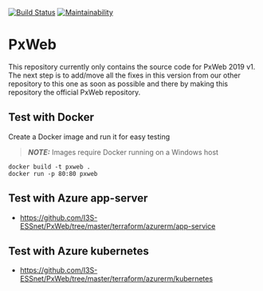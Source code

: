 [![Build Status](https://travis-ci.org/runejo/PxWeb.svg?branch=master)](https://travis-ci.org/runejo/PxWeb)
[![Maintainability](https://api.codeclimate.com/v1/badges/d46673e9ae35d2a6bdd6/maintainability)](https://codeclimate.com/github/runejo/PxWeb/maintainability)

# PxWeb
This repository currently only contains the source code for PxWeb 2019 v1.
The next step is to add/move all the fixes in this version from our other repository to this one as soon as possible and there by making this repository the official PxWeb repository.

## Test with Docker
Create a Docker image and run it for easy testing

> **_NOTE:_**  Images require Docker running on a Windows host

```
docker build -t pxweb .
docker run -p 80:80 pxweb
```
## Test with Azure app-server

* https://github.com/I3S-ESSnet/PxWeb/tree/master/terraform/azurerm/app-service

## Test with Azure kubernetes

* https://github.com/I3S-ESSnet/PxWeb/tree/master/terraform/azurerm/kubernetes
